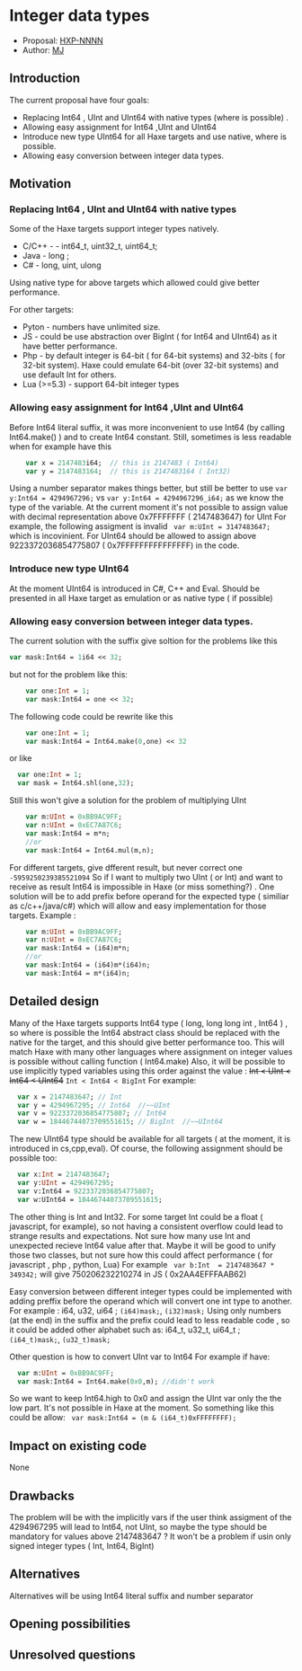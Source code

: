 
# Integer data types

* Proposal: [HXP-NNNN](NNNN-filename.md)
* Author: [MJ](https://github.com/flashultra)

## Introduction

The current proposal have four goals:
- Replacing Int64 , UInt and UInt64 with native types (where is possible) .
- Allowing easy assignment for Int64 ,UInt and UInt64
- Introduce new type UInt64 for all Haxe targets and use native, where is possible.
- Allowing easy conversion between integer data types.


## Motivation

###  Replacing  Int64 , UInt and UInt64 with native types
Some of the Haxe targets support integer types natively.
  - C/C++ - -   int64_t,  uint32_t,  uint64_t;  
  - Java - long ; 
  - C# - long, uint, ulong
 
 Using native type for above targets which allowed could give better performance.
 
 For other targets:
 - Pyton - numbers  have unlimited size.
 - JS - could be use abstraction over BigInt ( for Int64 and UInt64) as it have better performance. 
 -  Php - by default integer is 64-bit ( for 64-bit systems) and 32-bits ( for 32-bit system). Haxe could emulate 64-bit (over 32-bit systems) and use default Int for others.
  - Lua (>=5.3) - support 64-bit integer types 
 
###  Allowing easy assignment for Int64 ,UInt and UInt64
Before Int64 literal suffix, it was more inconvenient to use Int64 (by calling Int64.make() ) and to create Int64 constant.
Still, sometimes is less readable when for example have this 
```haxe
    var x = 2147483i64;  // this is 2147483 ( Int64)
	var y = 2147483164;  // this is 2147483164 ( Int32)
```
Using a number separator makes things better, but still be better to use ```var y:Int64 = 4294967296;``` vs ```var y:Int64 = 4294967296_i64;``` as we know the type of the variable.
  At the current moment it's not possible to assign  value with decimal representation above 0x7FFFFFFF ( 2147483647) for UInt 
  For example,  the following assigment is invalid ``` var m:UInt = 3147483647;``` which is incovinient.
  For UInt64 should be allowed to assign above 9223372036854775807 ( 0x7FFFFFFFFFFFFFFF) in the code.

### Introduce new type UInt64 
At the moment  UInt64 is introduced in C#, C++ and Eval. Should be presented in all Haxe target as emulation or as native type ( if possible) 

### Allowing easy conversion between integer data types.
The current solution with the suffix give soltion for the problems like this 
```haxe
var mask:Int64 = 1i64 << 32;
```
but not for the problem like this:
```haxe
    var one:Int = 1;
    var mask:Int64 = one << 32;
```
The following code could be rewrite like this
```haxe
    var one:Int = 1;
    var mask:Int64 = Int64.make(0,one) << 32
```
or like 
```haxe
  var one:Int = 1;
  var mask = Int64.shl(one,32);
```
Still this won't give a solution for the problem of multiplying UInt 
```haxe
    var m:UInt = 0xBB9AC9FF;
    var n:UInt = 0xEC7A87C6;
    var mask:Int64 = m*n;
    //or
    var mask:Int64 = Int64.mul(m,n);
```
For different targets, give  dfferent result, but never correct one ```-5959250239385521094```
So if I want to multiply two UInt ( or Int) and want to receive as result Int64 is impossible in Haxe (or miss something?) . 
One solution will be to add prefix before operand for the expected type ( similiar as c/c++/java/c#) which will allow and easy implementation for those targets.
Example :
```haxe
    var m:UInt = 0xBB9AC9FF;
    var n:UInt = 0xEC7A87C6;
    var mask:Int64 = (i64)m*n;
    //or
    var mask:Int64 = (i64)m*(i64)n;
    var mask:Int64 = m*(i64)n;
```


## Detailed design

Many of the Haxe targets supports Int64 type ( long, long long int , Int64 ) , so where is possible the Int64 abstract class should be replaced with the native for the target, and this should give better performance too. 
This will match Haxe with many other languages where assignment on integer values is possible without calling function ( Int64.make)
 Also, it will be possible to use implicitly typed variables using this order against the value : ~~Int < UInt < Int64 < UInt64~~  ```Int < Int64 < BigInt```
For example: 
```haxe
  var x = 2147483647; // Int
  var y = 4294967295; // Int64  //~~UInt
  var v = 9223372036854775807; // Int64
  var w = 18446744073709551615; // BigInt  //~~UInt64
```
The new UInt64 type should be available for all targets ( at the moment, it is introduced in cs,cpp,eval).
Of course, the following assignment should be possible too:
```haxe
  var x:Int = 2147483647;
  var y:UInt = 4294967295;
  var v:Int64 = 9223372036854775807;
  var w:UInt64 = 18446744073709551615;
```
The other thing is Int and Int32. For some target Int could be a float ( javascript, for example), so not having a consistent overflow could lead to strange results and expectations. Not sure how many use Int and unexpected recieve Int64 value after that. Maybe it will be good to unify those two classes, but not sure how this could affect performance ( for javascript , php , python, Lua) 
For example ``` var b:Int  = 2147483647 * 349342;``` will give 750206232210274 in JS ( 0x2AA4EFFFAAB62)

Easy conversion between different integer types could be implemented with adding preffix before the operand which will convert one int type to another. 
For example : i64, u32, ui64 ;  ```(i64)mask;```, ```(i32)mask;```
Using only numbers (at the end)  in the suffix and the prefix could lead to less readable code , so it could be added other alphabet such as: i64_t, u32_t, ui64_t ; ```(i64_t)mask;```, ```(u32_t)mask;```

Other question is how to convert UInt var to Int64 
For example if have:
```haxe
  var m:UInt = 0xBB9AC9FF;
  var mask:Int64 = Int64.make(0x0,m); //didn't work
```
So we want to keep Int64.high to 0x0 and assign the UInt var only the the low part.
It's not possible in Haxe at the moment. So something like this could be allow:
``` var mask:Int64 = (m & (i64_t)0xFFFFFFFF);```

## Impact on existing code

None

## Drawbacks

The problem will be with the implicitly vars if the user think assigment of the 4294967295 will lead to Int64, not UInt, so maybe the type should be mandatory for values above 2147483647 ?  It won't be a problem if usin only signed integer types ( Int, Int64, BigInt)


## Alternatives

Alternatives will be using Int64 literal suffix and number separator

## Opening possibilities


## Unresolved questions
